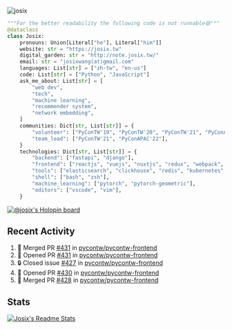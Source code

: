 ![josix](https://komarev.com/ghpvc/?username=josix)
```python
"""For the better readability the following code is not runnable😆"""
@dataclass
class Josix:
    pronouns: Union[Literal["he"], Literal["him"]]
    website: str = "https://josix.tw"
    digital_garden: str = "http://note.josix.tw/"
    email: str = "josixwang(at)gmail.com"
    languages: List[str] = ["zh-tw", "en-us"]
    code: List[str] = ["Python", "JavaScript"]
    ask_me_about: List[str] = [
        "web dev",
        "tech",
        "machine learning",
        "recommender system",
        "network embedding",
    ]
    communities: Dict[str, List[str]] = {
        "volunteer": ["PyConTW'19", "PyConTW'20", "PyConTW'21", "PyConAPAC'22"],
        "team_lead": ["PyConTW'21", "PyConAPAC'22"],
    }
    technologies: Dict[str, List[str]] = {
        "backend": ["fastapi", "django"],
        "frontend": ["reactjs", "vuejs", "nuxtjs", "redux", "webpack", "tailwindcss"],
        "tools": ["elasticsearch", "clickhouse", "redis", "kubernetes", "docker"],
        "shell": ["bash", "zsh"],
        "machine_learning": ["pytorch", "pytorch-geometric"],
        "editors": ["vscode", "vim"],
    }
```
[![@josix's Holopin board](https://holopin.io/api/user/board?user=josix)](https://holopin.io/@josix)

## Recent Activity
<!--START_SECTION:activity-->
1. 🎉 Merged PR [#431](https://github.com/pycontw/pycontw-frontend/pull/431) in [pycontw/pycontw-frontend](https://github.com/pycontw/pycontw-frontend)
2. 💪 Opened PR [#431](https://github.com/pycontw/pycontw-frontend/pull/431) in [pycontw/pycontw-frontend](https://github.com/pycontw/pycontw-frontend)
3. 🔒 Closed issue [#427](https://github.com/pycontw/pycontw-frontend/issues/427) in [pycontw/pycontw-frontend](https://github.com/pycontw/pycontw-frontend)
4. 💪 Opened PR [#430](https://github.com/pycontw/pycontw-frontend/pull/430) in [pycontw/pycontw-frontend](https://github.com/pycontw/pycontw-frontend)
5. 🎉 Merged PR [#428](https://github.com/pycontw/pycontw-frontend/pull/428) in [pycontw/pycontw-frontend](https://github.com/pycontw/pycontw-frontend)
<!--END_SECTION:activity-->



## Stats
[![Josix's Readme Stats](https://github-readme-stats.vercel.app/api?username=josix&show_icons=true&theme=default&count_private=true&card_width=400)](https://github.com/anuraghazra/github-readme-stats)
